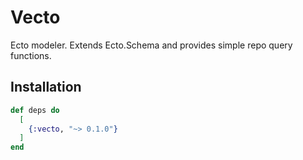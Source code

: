 # Vecto

Ecto modeler. Extends Ecto.Schema and provides simple repo query functions.

## Installation

```elixir
def deps do
  [
    {:vecto, "~> 0.1.0"}
  ]
end
```
